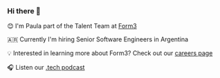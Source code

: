 ### Hi there 👋

😊 I'm Paula part of the Talent Team at [Form3](https://www.form3.tech/)

🇦🇷 Currently I'm hiring Senior Software Engineers in Argentina

💡 Interested in learning more about Form3? Check out our [careers page](https://www.form3.tech/careers/vacancies?jobCategory=Engineering)

🎧 Listen our [.tech podcast](https://techpodcast.form3.tech/)
